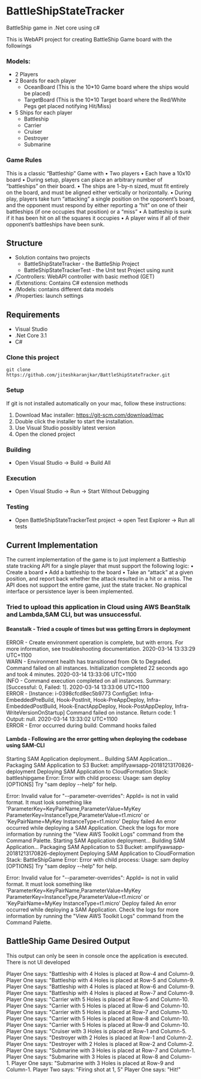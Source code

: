 # BattleShipStateTracker
BattleShip game in .Net core using c#

This is WebAPI project for creating BattleShip Game board with the followings
### Models: 
- 2 Players
- 2 Boards for each player
  - OceanBoard (This is the 10*10 Game board where the ships would be placed)
  - TargetBoard (This is the 10*10 Target board where the Red/White Pegs get placed notifying Hit/Miss)
- 5 Ships for each player
  - Battleship
  - Carrier
  - Cruiser
  - Destroyer
  - Submarine 


### Game Rules
  This is a classic “Battleship” Game with
  • Two players
  • Each have a 10x10 board
  • During setup, players can place an arbitrary number of “battleships” on their board. 
  • The ships are 1-by-n sized, must fit entirely on the board, and must be aligned either vertically or horizontally.
  • During play, players take turn “attacking” a single position on the opponent’s board, and the opponent must respond by either reporting a “hit” on one of their battleships (if one occupies that position) or a “miss”
  • A battleship is sunk if it has been hit on all the squares it occupies
  • A player wins if all of their opponent’s battleships have been sunk.
  
## Structure
- Solution contains two projects 
  - BattleShipStateTracker - the BattleShip Project
  - BattleShipStateTrackerTest - the Unit test Project using xunit
- /Controllers: WebAPI controller with basic method (GET)
- /Extenstions: Contains C# extension methods
- /Models: contains different data models
- /Properties: launch settings

## Requirements
- Visual Studio
- .Net Core 3.1
- C#

### Clone this project

```
git clone https://github.com/jiteshkaranjkar/BattleShipStateTracker.git
```
### Setup
If git is not installed automatically on your mac, follow these instructions:

1. Download Mac installer: https://git-scm.com/download/mac
2. Double click the installer to start the installation.
3. Use Visual Studio possibly latest version
4. Open the cloned project

### Building
- Open Visual Studio -> Build -> Build All

### Execution
- Open Visual Studio -> Run -> Start Without Debugging

### Testing
- Open BattleShipStateTrackerTest project -> open Test Explorer -> Run all tests

## Current Implementation
The current implementation of the game is to just implement a Battleship state tracking API for a single player that must support the following logic:
• Create a board
• Add a battleship to the board
• Take an “attack” at a given position, and report back whether the attack
resulted in a hit or a miss.
The API does not support the entire game, just the state tracker. No graphical interface or persistence layer is been implemented.


### Tried to upload this application in Cloud using AWS BeanStalk and Lambda,SAM CLI, but was unsuccessful.
#### Beanstalk - Tried a couple of times but was getting Errors in deployment
  ERROR - Create environment operation is complete, but with errors. For more information, see troubleshooting documentation.
  2020-03-14 13:33:29 UTC+1100	
  WARN - Environment health has transitioned from Ok to Degraded. Command failed on all instances. Initialization completed 22 seconds ago and took 4 minutes.
  2020-03-14 13:33:06 UTC+1100	
  INFO - Command execution completed on all instances. Summary: [Successful: 0, Failed: 1].
  2020-03-14 13:33:06 UTC+1100	
  ERROR - [Instance: i-0398cfcd8ec5b9773 ConfigSet: Infra-EmbeddedPreBuild, Hook-PostInit, Hook-PreAppDeploy, Infra-EmbeddedPostBuild, Hook-EnactAppDeploy, Hook-PostAppDeploy, Infra-WriteVersionOnStartup] Command failed on instance. Return code: 1 Output: null.
  2020-03-14 13:33:02 UTC+1100	
  ERROR - Error occurred during build: Command hooks failed



#### Lambda - Following are the error getting when deploying the codebase using SAM-CLI
  Starting SAM Application deployment...
  Building SAM Application...
  Packaging SAM Application to S3 Bucket: amplifyawsapp-20181213170826-deployment
  Deploying SAM Application to CloudFormation Stack: battleshipgame
  Error: Error with child process: Usage: sam deploy [OPTIONS]
  Try "sam deploy --help" for help.

  Error: Invalid value for "--parameter-overrides":  AppId= is not in valid format. It must look something like 'ParameterKey=KeyPairName,ParameterValue=MyKey ParameterKey=InstanceType,ParameterValue=t1.micro' or 'KeyPairName=MyKey InstanceType=t1.micro'
  Deploy failed
  An error occurred while deploying a SAM Application. Check the logs for more information by running the "View AWS Toolkit Logs" command from the Command Palette.
  Starting SAM Application deployment...
  Building SAM Application...
  Packaging SAM Application to S3 Bucket: amplifyawsapp-20181213170826-deployment
  Deploying SAM Application to CloudFormation Stack: BattleShipGame
  Error: Error with child process: Usage: sam deploy [OPTIONS]
  Try "sam deploy --help" for help.

  Error: Invalid value for "--parameter-overrides":  AppId= is not in valid format. It must look something like 'ParameterKey=KeyPairName,ParameterValue=MyKey ParameterKey=InstanceType,ParameterValue=t1.micro' or 'KeyPairName=MyKey InstanceType=t1.micro'
  Deploy failed
  An error occurred while deploying a SAM Application. Check the logs for more information by running the "View AWS Toolkit Logs" command from the Command Palette.
  

## BattleShip Game Desired Output
  This output can only be seen in console once the application is executed. There is not UI developed

  Player One says: "Battleship with 4 Holes is placed at Row-4 and Column-9.
  Player One says: "Battleship with 4 Holes is placed at Row-5 and Column-9.
  Player One says: "Battleship with 4 Holes is placed at Row-6 and Column-9.
  Player One says: "Battleship with 4 Holes is placed at Row-7 and Column-9.
  Player One says: "Carrier with 5 Holes is placed at Row-5 and Column-10.
  Player One says: "Carrier with 5 Holes is placed at Row-6 and Column-10.
  Player One says: "Carrier with 5 Holes is placed at Row-7 and Column-10.
  Player One says: "Carrier with 5 Holes is placed at Row-8 and Column-10.
  Player One says: "Carrier with 5 Holes is placed at Row-9 and Column-10.
  Player One says: "Cruiser with 3 Holes is placed at Row-1 and Column-5.
  Player One says: "Destroyer with 2 Holes is placed at Row-1 and Column-2.
  Player One says: "Destroyer with 2 Holes is placed at Row-2 and Column-2.
  Player One says: "Submarine with 3 Holes is placed at Row-7 and Column-1.
  Player One says: "Submarine with 3 Holes is placed at Row-8 and Column-1.
  Player One says: "Submarine with 3 Holes is placed at Row-9 and Column-1.
  Player Two says: "Firing shot at 1, 5"
  Player One says: "Hit!"

